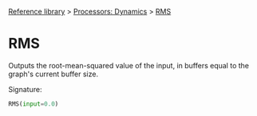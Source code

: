 [Reference library](../index.md) > [Processors: Dynamics](index.md) > [RMS](rms.md)

# RMS

Outputs the root-mean-squared value of the input, in buffers equal to the graph's current buffer size.

Signature:
```python
RMS(input=0.0)
```
